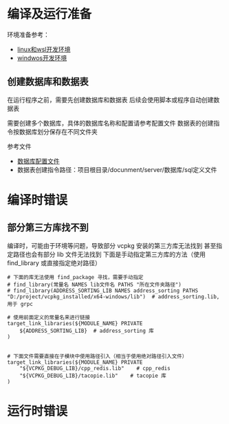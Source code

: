 # 编译及运行准备
环境准备参考：
- [linux和wsl开发环境](linux开发工具与环境配置.md)
- [windwos开发环境](windows开发工具与环境配置.md)

## 创建数据库和数据表
在运行程序之前，需要先创建数据库和数据表
后续会使用脚本或程序自动创建数据表

需要创建多个数据库，具体的数据库名称和配置请参考配置文件
数据表的创建指令按数据库划分保存在不同文件夹

参考文件
- [数据库配置文件](../../config/server_config/cfg_db.lua)
- 数据表创建指令路径：项目根目录/docunment/server/数据库/sql定义文件

# 编译时错误

## 部分第三方库找不到
编译时，可能由于环境等问题，导致部分 vcpkg 安装的第三方库无法找到
甚至指定路径也会有部分 lib 文件无法找到
下面是手动指定第三方库的方法（使用 find_library 或直接指定绝对路径）
```
# 下面的库无法使用 find_package 寻找，需要手动指定
# find_library(常量名 NAMES lib文件名 PATHS "所在文件夹路径")
# find_library(ADDRESS_SORTING_LIB NAMES address_sorting PATHS "D:/project/vcpkg_installed/x64-windows/lib")  # address_sorting.lib, 用于 grpc

# 使用前面定义的常量名来进行链接
target_link_libraries(${MODULE_NAME} PRIVATE 
    ${ADDRESS_SORTING_LIB}  # address_sorting 库
)


# 下面文件需要直接在子模块中使用路径引入（相当于使用绝对路径引入文件）
target_link_libraries(${MODULE_NAME} PRIVATE 
    "${VCPKG_DEBUG_LIB}/cpp_redis.lib"    # cpp_redis
    "${VCPKG_DEBUG_LIB}/tacopie.lib"    # tacopie 库
)
```

# 运行时错误